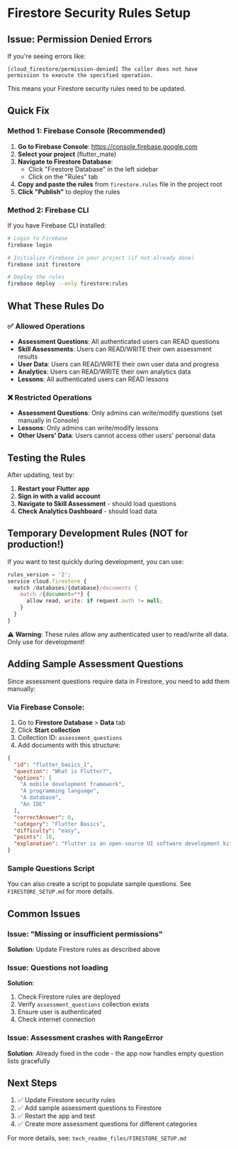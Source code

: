 # Firestore Security Rules Setup

## Issue: Permission Denied Errors

If you're seeing errors like:
```
[cloud_firestore/permission-denied] The caller does not have permission to execute the specified operation.
```

This means your Firestore security rules need to be updated.

## Quick Fix

### Method 1: Firebase Console (Recommended)

1. **Go to Firebase Console**: https://console.firebase.google.com
2. **Select your project** (flutter_mate)
3. **Navigate to Firestore Database**:
   - Click "Firestore Database" in the left sidebar
   - Click on the "Rules" tab
4. **Copy and paste the rules** from `firestore.rules` file in the project root
5. **Click "Publish"** to deploy the rules

### Method 2: Firebase CLI

If you have Firebase CLI installed:

```bash
# Login to Firebase
firebase login

# Initialize Firebase in your project (if not already done)
firebase init firestore

# Deploy the rules
firebase deploy --only firestore:rules
```

## What These Rules Do

### ✅ Allowed Operations

- **Assessment Questions**: All authenticated users can READ questions
- **Skill Assessments**: Users can READ/WRITE their own assessment results
- **User Data**: Users can READ/WRITE their own user data and progress
- **Analytics**: Users can READ/WRITE their own analytics data
- **Lessons**: All authenticated users can READ lessons

### ❌ Restricted Operations

- **Assessment Questions**: Only admins can write/modify questions (set manually in Console)
- **Lessons**: Only admins can write/modify lessons
- **Other Users' Data**: Users cannot access other users' personal data

## Testing the Rules

After updating, test by:

1. **Restart your Flutter app**
2. **Sign in with a valid account**
3. **Navigate to Skill Assessment** - should load questions
4. **Check Analytics Dashboard** - should load data

## Temporary Development Rules (NOT for production!)

If you want to test quickly during development, you can use:

```javascript
rules_version = '2';
service cloud.firestore {
  match /databases/{database}/documents {
    match /{document=**} {
      allow read, write: if request.auth != null;
    }
  }
}
```

⚠️ **Warning**: These rules allow any authenticated user to read/write all data. Only use for development!

## Adding Sample Assessment Questions

Since assessment questions require data in Firestore, you need to add them manually:

### Via Firebase Console:

1. Go to **Firestore Database** > **Data** tab
2. Click **Start collection**
3. Collection ID: `assessment_questions`
4. Add documents with this structure:

```json
{
  "id": "flutter_basics_1",
  "question": "What is Flutter?",
  "options": [
    "A mobile development framework",
    "A programming language",
    "A database",
    "An IDE"
  ],
  "correctAnswer": 0,
  "category": "Flutter Basics",
  "difficulty": "easy",
  "points": 10,
  "explanation": "Flutter is an open-source UI software development kit created by Google."
}
```

### Sample Questions Script

You can also create a script to populate sample questions. See `FIRESTORE_SETUP.md` for more details.

## Common Issues

### Issue: "Missing or insufficient permissions"
**Solution**: Update Firestore rules as described above

### Issue: Questions not loading
**Solution**: 
1. Check Firestore rules are deployed
2. Verify `assessment_questions` collection exists
3. Ensure user is authenticated
4. Check internet connection

### Issue: Assessment crashes with RangeError
**Solution**: Already fixed in the code - the app now handles empty question lists gracefully

## Next Steps

1. ✅ Update Firestore security rules
2. ✅ Add sample assessment questions to Firestore
3. ✅ Restart the app and test
4. ✅ Create more assessment questions for different categories

For more details, see: `tech_readme_files/FIRESTORE_SETUP.md`
